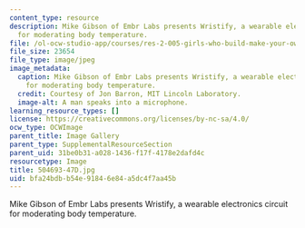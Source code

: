 ```yaml
---
content_type: resource
description: Mike Gibson of Embr Labs presents Wristify, a wearable electronics circuit
  for moderating body temperature.
file: /ol-ocw-studio-app/courses/res-2-005-girls-who-build-make-your-own-wearables-workshop-spring-2015/bfa24bdbb54e91846e84a5dc4f7aa45b_504693-47D.jpg
file_size: 23654
file_type: image/jpeg
image_metadata:
  caption: Mike Gibson of Embr Labs presents Wristify, a wearable electronics circuit
    for moderating body temperature.
  credit: Courtesy of Jon Barron, MIT Lincoln Laboratory.
  image-alt: A man speaks into a microphone.
learning_resource_types: []
license: https://creativecommons.org/licenses/by-nc-sa/4.0/
ocw_type: OCWImage
parent_title: Image Gallery
parent_type: SupplementalResourceSection
parent_uid: 31be0b31-a028-1436-f17f-4178e2dafd4c
resourcetype: Image
title: 504693-47D.jpg
uid: bfa24bdb-b54e-9184-6e84-a5dc4f7aa45b
---
```

Mike Gibson of Embr Labs presents Wristify, a wearable electronics circuit for moderating body temperature.